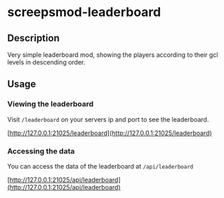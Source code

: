 # screepsmod-leaderboard

## Description

Very simple leaderboard mod, showing the players according to their gcl levels in descending order.

## Usage

### Viewing the leaderboard
Visit `/leaderboard` on your servers ip and port to see the leaderboard.

[http://127.0.0.1:21025/leaderboard](http://127.0.0.1:21025/leaderboard)

### Accessing the data
You can access the data of the leaderboard at `/api/leaderboard`

[http://127.0.0.1:21025/api/leaderboard](http://127.0.0.1:21025/api/leaderboard)

